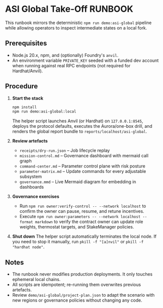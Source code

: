 # ASI Global Take-Off RUNBOOK

This runbook mirrors the deterministic `npm run demo:asi-global` pipeline while allowing
operators to inspect intermediate states on a local fork.

## Prerequisites

- Node.js 20.x, npm, and (optionally) Foundry's `anvil`.
- An environment variable `PRIVATE_KEY` seeded with a funded dev account when running
  against real RPC endpoints (not required for Hardhat/Anvil).

## Procedure

1. **Start the stack**
   ```bash
   npm install
   npm run demo:asi-global:local
   ```
   The helper script launches Anvil (or Hardhat) on `127.0.0.1:8545`, deploys the
   protocol defaults, executes the Aurora/one-box drill, and renders the global report
   bundle to `reports/localhost/asi-global`.

2. **Review artefacts**
   - `receipts/dry-run.json` – Job lifecycle replay
   - `mission-control.md` – Governance dashboard with mermaid call graph
   - `command-center.md` – Parameter control plane with risk posture
   - `parameter-matrix.md` – Update commands for every adjustable subsystem
   - `governance.mmd` – Live Mermaid diagram for embedding in dashboards

3. **Governance exercises**
   - Run `npm run owner:verify-control -- --network localhost` to confirm the owner can
     pause, resume, and retune incentives.
   - Execute `npm run owner:parameters -- --network localhost --format markdown` to
     verify the contract owner can update role weights, thermostat targets, and
     StakeManager policies.

4. **Shut down**
   The helper script automatically terminates the local node.  If you need to stop it
   manually, run `pkill -f "[a]nvil"` or `pkill -f "hardhat node"`.

## Notes

- The runbook never modifies production deployments.  It only touches ephemeral local
  chains.
- All scripts are idempotent; re-running them overwrites previous artefacts.
- Review `demo/asi-global/project-plan.json` to adapt the scenario with new regions or
  governance policies without changing any code.
